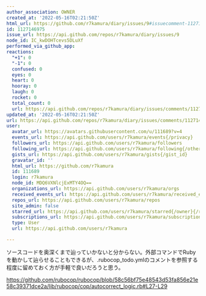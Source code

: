 ```yaml
---
author_association: OWNER
created_at: '2022-05-16T02:21:50Z'
html_url: https://github.com/r7kamura/diary/issues/9#issuecomment-1127146975
id: 1127146975
issue_url: https://api.github.com/repos/r7kamura/diary/issues/9
node_id: IC_kwDOHTcevs5DLuXf
performed_via_github_app: 
reactions:
  "+1": 0
  "-1": 0
  confused: 0
  eyes: 0
  heart: 0
  hooray: 0
  laugh: 0
  rocket: 0
  total_count: 0
  url: https://api.github.com/repos/r7kamura/diary/issues/comments/1127146975/reactions
updated_at: '2022-05-16T02:21:50Z'
url: https://api.github.com/repos/r7kamura/diary/issues/comments/1127146975
user:
  avatar_url: https://avatars.githubusercontent.com/u/111689?v=4
  events_url: https://api.github.com/users/r7kamura/events{/privacy}
  followers_url: https://api.github.com/users/r7kamura/followers
  following_url: https://api.github.com/users/r7kamura/following{/other_user}
  gists_url: https://api.github.com/users/r7kamura/gists{/gist_id}
  gravatar_id: ''
  html_url: https://github.com/r7kamura
  id: 111689
  login: r7kamura
  node_id: MDQ6VXNlcjExMTY4OQ==
  organizations_url: https://api.github.com/users/r7kamura/orgs
  received_events_url: https://api.github.com/users/r7kamura/received_events
  repos_url: https://api.github.com/users/r7kamura/repos
  site_admin: false
  starred_url: https://api.github.com/users/r7kamura/starred{/owner}{/repo}
  subscriptions_url: https://api.github.com/users/r7kamura/subscriptions
  type: User
  url: https://api.github.com/users/r7kamura

---
```

ソースコードを奥深くまで辿っていかないと分からない。外部コマンドでRubyを動かして辿らせることもできるが、.rubocop_todo.ymlのコメントを参照する程度に留めておく方が手軽で良いだろうと思う。

https://github.com/rubocop/rubocop/blob/58c56bf75e48543d53fa856e21e58c39371dce2a/lib/rubocop/cop/autocorrect_logic.rb#L27-L29